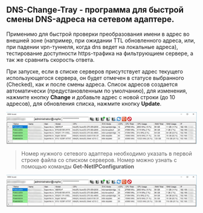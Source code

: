 ## DNS-Change-Tray - программа для быстрой смены DNS-адреса на сетевом адаптере.

Применимо для быстрой проверки преобразования имени в адрес во внешней зоне (например, при ожидании TTL обновленного адреса, или, при падении vpn-туннеля, когда dns ведет на локальные адреса), тестирование доступности https-трафика на фильтрующием сервере, а так же сравнить скорость ответа.

При запуске, если в списке серверов присутствует адрес текущего использующегося сервера, он будет отмечен в статусе выбранного (Checked), как и после смены адреса. Список адресов создается автоматически (предустановленным по умолчанию), для изменения, нажмите кнопку **Change** и добавьте адрес с новой строки (до 10 адресов), для обновления списка, нажмите кнопку **Update**.

![Image alt](https://github.com/Lifailon/VMW-Invent/blob/rsa/Screen/Hosts-ESXi.jpg)

> Номер нужного сетевого адаптера необходимо указать в первой строке файла со списком серверов. Номер можно узнать с помощью команды **Get-NetIPConfiguration**

![Image alt](https://github.com/Lifailon/VMW-Invent/blob/rsa/Screen/Hosts-ESXi.jpg)
